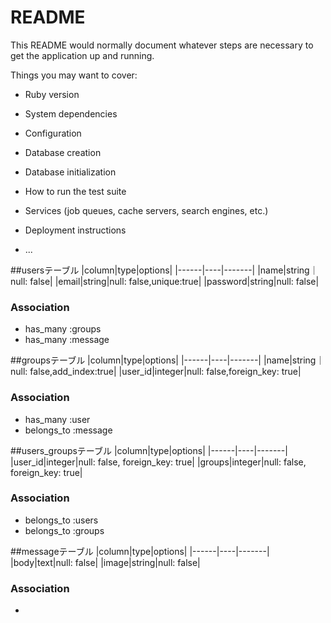 # README

This README would normally document whatever steps are necessary to get the
application up and running.

Things you may want to cover:

* Ruby version

* System dependencies

* Configuration

* Database creation

* Database initialization

* How to run the test suite

* Services (job queues, cache servers, search engines, etc.)

* Deployment instructions

* ...

##usersテーブル
|column|type|options|
|------|----|-------|
|name|string｜null: false|
|email|string|null: false,unique:true|
|password|string|null: false|

### Association
- has_many :groups
- has_many :message

##groupsテーブル
|column|type|options|
|------|----|-------|
|name|string｜null: false,add_index:true|
|user_id|integer|null: false,foreign_key: true|

### Association
- has_many :user
- belongs_to :message

##users_groupsテーブル
|column|type|options|
|------|----|-------|
|user_id|integer|null: false, foreign_key: true|
|groups|integer|null: false, foreign_key: true|

### Association
- belongs_to :users
- belongs_to :groups


##messageテーブル
|column|type|options|
|------|----|-------|
|body|text|null: false|
|image|string|null: false|

### Association
- 